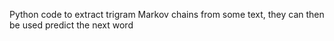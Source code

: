 Python code to extract trigram Markov chains from some text, they can then be used predict the next word
